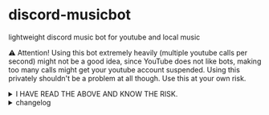 # discord-musicbot
lightweight discord music bot for youtube and local music

⚠️ Attention! Using this bot extremely heavily (multiple youtube calls per second) might not be a good idea, since YouTube does not like bots, making too many calls might get your youtube account suspended. 
Using this privately shouldn't be a problem at all though. 
Use this at your own risk.

<details>
	
<summary>I HAVE READ THE ABOVE AND KNOW THE RISK.</summary>

# Getting Started / Installation for Windows:

1. ⚠️Required: Download and Install https://ffmpeg.org/

2. on windows search for "Environment Variables" or "Edit the system environment variables," click "Environment Variables," select the "Path" variable under "System Variables," click "Edit," and then click "New". Then add this new path "C:\your\install\path\ffmpeg-...\bin" at the bottom

3. Required file Structure for this Project
```
└── C:\your\path\your-folder
    ├── discordmusicbot.py
    ├── config.json
    └── music
        ├── song1.mp3
        ├── song2.mp3
        └── ...
```
4. Install the following dependencies with CMD.exe, Download Python from python.org, During installation, check ✅ “Add Python to PATH.” This will also install pip by default.
    (Indepth Guide: https://packaging.python.org/en/latest/tutorials/installing-packages/)
```
python -m ensurepip --upgrade //run this command if python is installed but pip isn't
pip --version //checks if pip is installed
pip install -U discord.py yt-dlp
```

5. Create an Application here https://discord.com/developers/applications/

6. on that Page go to -> YOUR APPLICATION -> Bot -> RESET TOKEN, copy this token and paste it into the config.json File
```
{
	"BOT_TOKEN": "YOUR TOKEN GOES HERE",
	...
	...
}
```

7. on that Page go to -> Installation
   - Installation Contexts: Guild Install
   - Default Install Settings -> Scopes: applications.commands, bot
   - Default Install Settings -> Permissions: Connect, Embed Links, Manage Messages, Send Messages, Speak, Use Embedded Activities, Use External Apps, Use Slash Commands, View Channels (or if you are lazy Admin)

8. in Installations -> Install Link -> Discord Provided Link -> Open the Link in your browser -> Add the Bot to one of your Servers.

# Using the Bot

1. Start the Bot Client by opening CMD, navigate to your root folder of: discordmusicbot.py and run this command
```
python discordmusicbot.py
Alternatively if you want an .exe use
pyinstaller --noconsole --onefile discordmusicbot.py
```
3. Once the cmd runs without errors, your bot should appear as Online in your Server. ⚠️ If this command doesn't work go back up, to: "Install 4"

4. Commands are the following and can be used with either ! or / as prefix:
# Bot Slash Commands

### Music Controls
- **`/controls`** - Show the music control embed.

### Voice Channel
- **`/join [clearqueue]`** - Bot joins your voice channel.  
  Optional parameter: `clearqueue` (default: `True`) – clears the queue before joining.

### Playback
- **`/play <url>`** - Play a YouTube video or playlist.  
  Parameter: `url` – YouTube video URL or playlist URL (`https://www.youtube.com/playlist?list=LIST_ID`).

- **`/local`** - List all local music files available.

- **`/skip`** - Skip the current song.

- **`/pause`** - Pause playback.

- **`/resume`** - Resume playback.

- **`/clearqueue`** - Clears the song queue.

### Downloads
- **`/download [arg]`** - Download the currently playing song or choose from queue/local.  
  Optional parameter: `arg` – leave empty for current song, or `'queue'` / `'local'`.

### Text-to-Speech
- **`/tts <text> [lang] [keepfile]`** - Send a text-to-speech message in the voice channel.  
  Parameters:  
  - `text` (max 500 chars) – text to speak  
  - `lang` – optional, TTS model: `'en'`, `'de'`, `'com'`  
  - `keepfile` – `True` or `False`

### Administration
- **`/__clear_channel__`** - Deletes all messages in the current channel.  
  Requires **Manage Messages** permission.

</details>

<details>
	
<summary>changelog</summary>
	
### Main Commit 2
	
- New Command: Clear Queue

- New Command: Upload file to discord chat (from queue/from local/from currently playing youtube)

- New Command: TTS that pauses playback of music and can optionally be downloaded as sound file, optional parameter for language, default language can be set in config

- play command now accepts youtube playlists in the form of: https://www.youtube.com/playlist?list=YOUR_LIST_ID

- new config data like max queue size, cooldown for uploads, default tts language, message clutter removal delay 

- some config validations to reduce errors

- some minor fixes/improvements/edge cases

- accounted for some discord limitations like 2000char limit in messages, 100char limit in dropdown options, 25option limit in dropdowns

### Main Commit 1

- Initial Version.

</details>
